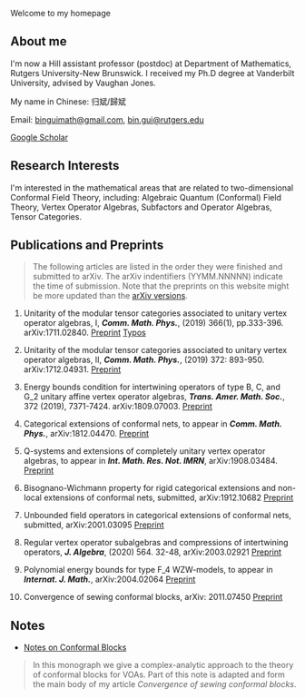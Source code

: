 Welcome to my homepage

## About me

I'm now a Hill assistant professor (postdoc) at Department of Mathematics, Rutgers University-New Brunswick. I received my Ph.D degree at Vanderbilt University, advised by Vaughan Jones.

My name in Chinese: 归斌/歸斌

Email: binguimath@gmail.com, bin.gui@rutgers.edu


[Google Scholar](https://scholar.google.com/citations?user=J1eHXH0AAAAJ&hl=en)



##  Research Interests

I'm interested in the mathematical areas that are related to two-dimensional Conformal Field Theory, including:  Algebraic Quantum (Conformal) Field Theory, Vertex Operator Algebras, Subfactors and Operator Algebras, Tensor Categories.

## Publications and Preprints 



> The following articles are listed in the order they were finished and submitted to arXiv. The arXiv indentifiers (YYMM.NNNNN) indicate the time of submission. Note that the preprints on this website might be more updated than the [arXiv versions](https://arxiv.org/a/gui_b_1.html).

1. Unitarity of the modular tensor categories associated to unitary vertex operator algebras, I, ***Comm. Math. Phys.***, (2019) 366(1), pp.333-396. arXiv:1711.02840. [Preprint](Files/2017_UU1.pdf) [Typos](Files/2017_UU1_Typos.pdf)


1. Unitarity of the modular tensor categories associated to unitary vertex operator algebras, II,  ***Comm. Math. Phys.***, (2019) 372: 893-950. arXiv:1712.04931. [Preprint](Files/2017_UU2.pdf)
 
1. Energy bounds condition for intertwining operators of type B, C, and G_2
unitary affine vertex operator algebras,  ***Trans. Amer. Math. Soc.***, 372 (2019), 7371-7424. arXiv:1809.07003. [Preprint](Files/2018_BCG.pdf)



1. Categorical extensions of conformal nets, to appear in ***Comm. Math. Phys.***, arXiv:1812.04470. [Preprint](Files/2018_CE.pdf)

1. Q-systems and extensions of completely unitary vertex operator algebras, to appear in ***Int. Math. Res. Not. IMRN***, arXiv:1908.03484. [Preprint](Files/2019_Ext.pdf)

1. Bisognano-Wichmann property for rigid categorical extensions and non-local extensions of conformal nets, submitted, arXiv:1912.10682 [Preprint](Files/2019_Bisognano-Wichmann.pdf)

1. Unbounded field operators in categorical extensions of conformal nets, submitted, arXiv:2001.03095 [Preprint](Files/2020_Strong-Braiding.pdf)

1. Regular vertex operator subalgebras and compressions of intertwining operators, ***J. Algebra***, (2020) 564. 32-48, arXiv:2003.02921 [Preprint](Files/2020_Compressions.pdf)

1. Polynomial energy bounds for type F_4 WZW-models, to appear in ***Internat. J. Math.***, arXiv:2004.02064 [Preprint](Files/2020_F4.pdf)

1. Convergence of sewing conformal blocks, arXiv: 2011.07450  [Preprint](Files/2020_Sewing.pdf)


## Notes

- [Notes on Conformal Blocks](Files/2020_Conformal_Blocks.pdf) 


> In this monograph we give a complex-analytic approach to the theory of conformal blocks for VOAs. Part of this note is adapted and form the main body of my article *Convergence of sewing conformal blocks*.


